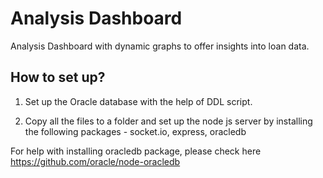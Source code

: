 # Analysis Dashboard

Analysis Dashboard with dynamic graphs to offer insights into loan data.

## How to set up?

1. Set up the Oracle database with the help of DDL script. 

2. Copy all the files to a folder and set up the node js server by installing the following packages - socket.io, express, oracledb
 
For help with installing oracledb package, please check here https://github.com/oracle/node-oracledb
